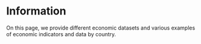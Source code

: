 # Information
On this page, we provide different economic datasets and various examples of economic indicators and data by country.
